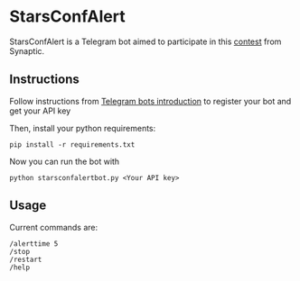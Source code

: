 # StarsConfAlert

StarsConfAlert is a Telegram bot aimed to participate in this [contest](https://medium.com/@SynapticSpa/construye-un-bot-para-la-starsconf-y-gana-una-entrada-d16cb0e24143) from Synaptic.



## Instructions

Follow instructions from [Telegram bots introduction](https://core.telegram.org/bots#3-how-do-i-create-a-bot) to register your bot and get your API key

Then, install your python requirements:

```
pip install -r requirements.txt
```

Now you can run the bot with

```
python starsconfalertbot.py <Your API key>
```

## Usage
Current commands are:

```
/alerttime 5
/stop
/restart
/help
```


